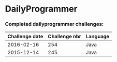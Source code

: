 # DailyProgrammer

### Completed dailyprogrammer challenges:

| Challenge date  | Challenge nbr   | Language |
| --------------- | --------------- | -------- |
| 2016-02-16      | 254             | Java     |
| 2015-12-14      | 245             | Java     |
